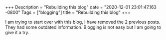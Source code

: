 +++
Description = "Rebuilding this blog"
date = "2020-12-01 23:01:47.163 -0800"
Tags = ["blogging"]
title = "Rebuilding this blog"
+++

I am trying to start over with this blog, I have removed the 2 previous posts. 
They had some outdated information. 
Blogging is not easy but I am going to give it a try. 